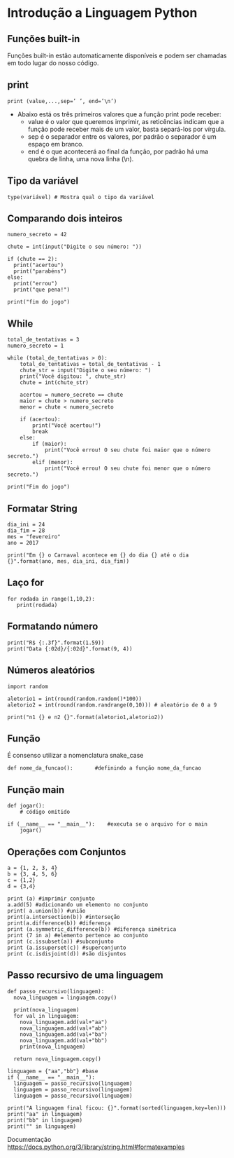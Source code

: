# Introdução a Linguagem Python

## Funções built-in
Funções built-in estão automaticamente disponíveis e podem ser chamadas em todo lugar do nosso código.

## print
    print (value,...,sep=’ ’, end=’\n’)

- Abaixo está os três primeiros valores que a função print pode receber:
  - value é o valor que queremos imprimir, as reticências indicam que a função pode receber mais de um valor, basta separá-los por vírgula.
  - sep é o separador entre os valores, por padrão o separador é um espaço em branco.
  - end é o que acontecerá ao final da função, por padrão há uma quebra de linha, uma nova linha (\n).

## Tipo da variável
    type(variável) # Mostra qual o tipo da variável

## Comparando dois inteiros

    numero_secreto = 42

    chute = int(input("Digite o seu número: "))

    if (chute == 2):
      print("acertou")
      print("parabéns")
    else:
      print("errou")
      print("que pena!")

    print("fim do jogo")



## While 

    total_de_tentativas = 3
    numero_secreto = 1

    while (total_de_tentativas > 0):
        total_de_tentativas = total_de_tentativas - 1
        chute_str = input("Digite o seu número: ")
        print("Você digitou: ", chute_str)
        chute = int(chute_str)

        acertou = numero_secreto == chute
        maior = chute > numero_secreto
        menor = chute < numero_secreto

        if (acertou):
            print("Você acertou!")
            break
        else:
            if (maior):
                print("Você errou! O seu chute foi maior que o número secreto.")
            elif (menor):
                print("Você errou! O seu chute foi menor que o número secreto.")

    print("Fim do jogo")


## Formatar String

    dia_ini = 24
    dia_fim = 28
    mes = "fevereiro"
    ano = 2017

    print("Em {} o Carnaval acontece em {} do dia {} até o dia {}".format(ano, mes, dia_ini, dia_fim))

## Laço for

    for rodada in range(1,10,2):
       print(rodada)

## Formatando número

    print("R$ {:.3f}".format(1.59))
    print("Data {:02d}/{:02d}".format(9, 4))

## Números aleatórios

    import random

    aletorio1 = int(round(random.random()*100))
    aletorio2 = int(round(random.randrange(0,10))) # aleatório de 0 a 9

    print("n1 {} e n2 {}".format(aletorio1,aletorio2))

## Função
É consenso utilizar a nomenclatura snake_case

    def nome_da_funcao(): 		#definindo a função nome_da_funcao

## Função main

    def jogar():
        # código omitido

    if (__name__ == "__main__"): 	#executa se o arquivo for o main
        jogar()

## Operações com Conjuntos

    a = {1, 2, 3, 4}
    b = {3, 4, 5, 6}
    c = {1,2}
    d = {3,4}

    print (a) #imprimir conjunto
    a.add(5) #adicionando um elemento no conjunto
    print( a.union(b)) #união
    print(a.intersection(b)) #interseção
    print(a.difference(b)) #diferença
    print (a.symmetric_difference(b)) #diferença simétrica
    print (7 in a) #elemento pertence ao conjunto
    print (c.issubset(a)) #subconjunto
    print (a.issuperset(c)) #superconjunto
    print (c.isdisjoint(d)) #são disjuntos

## Passo recursivo de uma linguagem

    def passo_recursivo(linguagem):
      nova_linguagem = linguagem.copy()

      print(nova_linguagem)
      for val in linguagem:
        nova_linguagem.add(val+"aa")
        nova_linguagem.add(val+"ab")
        nova_linguagem.add(val+"ba")
        nova_linguagem.add(val+"bb")
        print(nova_linguagem)

      return nova_linguagem.copy()

    linguagem = {"aa","bb"} #base
    if (__name__ == "__main__"):
      linguagem = passo_recursivo(linguagem)
      linguagem = passo_recursivo(linguagem)
      linguagem = passo_recursivo(linguagem)

    print("A linguagem final ficou: {}".format(sorted(linguagem,key=len)))
    print("aa" in linguagem)
    print("bb" in linguagem)
    print("" in linguagem)





Documentação
https://docs.python.org/3/library/string.html#formatexamples

